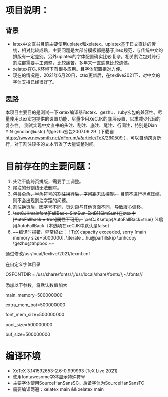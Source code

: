 # 项目说明：
## 背景
* latex中文直书目前主要使用uplatex和xelatex。uplatex基于日文直排的传统，相对比较成熟，主要问题是大部分模板都是基于jlreq规范，与传统中文的排版有一定差别。另外uplatex的字体配置确实比较复杂。相关割注包对跨行割注都需要手工调整，比较痛苦。多年来一直感觉比较遗憾。
* xelatex在CJK环境下有很多应用。且字体配置相对方便。
* 现在的情况是，2021年6月20日，ctex更新后，在texlive2021下，对中文的字体支持已经很好了。
## 思路
本项目主要目的是测试一下xetex编译器和ctex、gezhu、ruby宏包的兼容性。尽量使用ctex宏包提供的设置功能，尽量少用XeCJK的底层设置，以求减少代码的复杂性。
测试实现中文直书的头注、割注、底注、尾注、行间注，特别是Dian YIN (yindian@ustc) 的gezhu宏包2007.09.29（下载自 https://www.newsmth.net/nForum/#!article/TeX/260509 ），可以自动跨页断行，对于割注较多的文本节省了大量调整时间。


# 目前存在的主要问题：
1. 头注不能跨页排版，需要手工调整。
2. 尾注的分割线无法删除。
3. ~~包含全角、半角符号的割注换行后，字间距无法控制。~~ 
  目前不进行标点压缩，则不会出现割注字距的问题。
4. 割注换页后，因字号不同，页边距与其他页面不同，导致版心偏移。
5. ~~\setCJKmainfont[FallBack=SimSun-ExtB]{SimSun}在ctex中 [AutoFallback = true]属性不可用。~~
  \xeCJKsetup{AutoFallBack=true} %启用AutoFallBack（本选项在xeCJK中默认是false）
6. ~~编译时报错，异常终止：
! TeX capacity exceeded, sorry [main memory size=5000000].
\iterate ...hu@parfillskip \unhcopy \gezhu@tmpbox ~~

通过修改/usr/local/texlive/2021/texmf.cnf

在自定义字体目录

OSFONTDIR = /usr/share/fonts//;/usr/local/share/fonts//;~/.fonts//

添加以下参数，将默认数值加大

  main_memory=500000000
  
  extra_mem_bot=500000000
  
  font_mem_size=500000000
  
  pool_size=500000000
  
  buf_size=500000000


# 编译环境
* XeTeX 3.141592653-2.6-0.999993 (TeX Live 2021)
* 使用fontawesome字体显示特殊符号
* 主要字体使用SourceHanSansSC。后备字体为SourceHanSansTC
* 需要编译两遍：xelatex main && xelatex main
